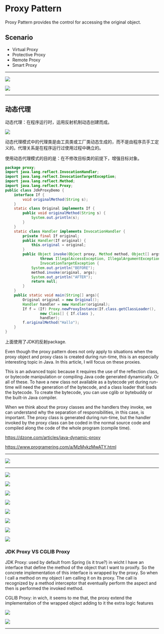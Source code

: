 # Proxy Pattern

Proxy Pattern provides the control for accessing the original object.

## Scenario
 - Virtual Proxy
 - Protective Proxy
 - Remote Proxy
 - Smart Proxy

---

![](https://www.javatpoint.com/images/designpattern/proxyuml.jpg)

![](https://www.tutorialspoint.com/design_pattern/images/proxy_pattern_uml_diagram.jpg)


---

## 动态代理

动态代理：在程序运行时，运用反射机制动态创建而成。

![](https://images-techhive-com.cdn.ampproject.org/ii/w1000/s/images.techhive.com/images/idge/imported/article/jvw/2000/11/jw-1110-proxy-100157716-orig.gif)

动态代理模式中的代理类是由工具类或工厂类动态生成的，而不是由程序员手工定义的。代理关系是在程序运行过使用过程中确立的。


使用动态代理模式的目的是：在不修改目标类的前提下，增强目标对象。


```java
package proxy;
import java.lang.reflect.InvocationHandler;
import java.lang.reflect.InvocationTargetException;
import java.lang.reflect.Method;
import java.lang.reflect.Proxy;
public class JdkProxyDemo {
    interface If {
        void originalMethod(String s);
    }
    static class Original implements If {
        public void originalMethod(String s) {
            System.out.println(s);
        }
    }
    static class Handler implements InvocationHandler {
        private final If original;
        public Handler(If original) {
            this.original = original;
        }
        public Object invoke(Object proxy, Method method, Object[] args)
                throws IllegalAccessException, IllegalArgumentException,
                InvocationTargetException {
            System.out.println("BEFORE");
            method.invoke(original, args);
            System.out.println("AFTER");
            return null;
        }
    }
    public static void main(String[] args){
        Original original = new Original();
        Handler handler = new Handler(original);
        If f = (If) Proxy.newProxyInstance(If.class.getClassLoader(),
                new Class[] { If.class },
                handler);
        f.originalMethod("Hallo");
    }
}
```
上面使用了JDK的反射package.

Even though the proxy pattern does not only apply to situations when the proxy object and proxy class is created during run-time, this is an especially interesting topic in Java. In this article, I will focus on these proxies.

This is an advanced topic because it requires the use of the reflection class, or bytecode manipulation or compiling Java code generated dynamically. Or all of these. To have a new class not available as a bytecode yet during run-time will need the generation of the bytecode, and a class loader that loads the bytecode. To create the bytecode, you can use cglib or bytebuddy or the built-in Java compiler.

When we think about the proxy classes and the handlers they invoke, we can understand why the separation of responsibilities, in this case, is important. The proxy class is generated during run-time, but the handler invoked by the proxy class can be coded in the normal source code and compiled along the code of the whole program (compile time).

https://dzone.com/articles/java-dynamic-proxy

https://www.programering.com/a/MzMykzMwATY.html

---

![](ProxyPattern01.png)

---
![](Refection01.png)

![](Refection02.png)


![](Refection03.png)

![](DynamicProxy01.png)

![](DynamicProxy02.jpg)

![](DynamicProxy03.png)

![](ClassLoader01.png)


![](ClassLoader02.jpg)

### JDK Proxy VS CGLIB Proxy

JDK Proxy: used by default from Spring (is it true?) in wicht I have an interface that define the method of the object that I want to proxify. So the concrete implementation of this interface is wrapped by the proxy. So when I call a method on my object I am calling it on its proxy. The call is recognized by a method interceptor that eventually perform the aspect and then is performed the invoked method.

CGLIB Proxy: in wich, it seems to me that, the proxy extend the implementation of the wrapped object adding to it the extra logic features

![](https://i.stack.imgur.com/ZQkEF.jpg)


![](https://i.stack.imgur.com/bglkX.jpg)


---
